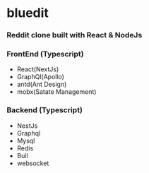 # bluedit
### Reddit clone built with React & NodeJs

### FrontEnd (Typescript)
- React(NextJs)
- GraphQl(Apollo)
- antd(Ant Design)
- mobx(Satate Management)

### Backend (Typescript)
- NestJs
- Graphql
- Mysql
- Redis 
- Bull
- websocket 

